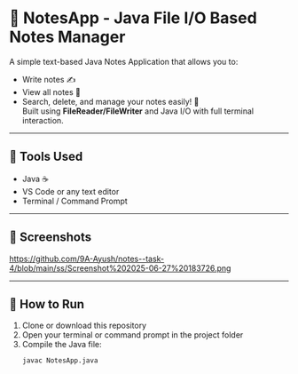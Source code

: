 # 📝 NotesApp - Java File I/O Based Notes Manager

A simple text-based Java Notes Application that allows you to:
- Write notes ✍️  
- View all notes 👀  
- Search, delete, and manage your notes easily! 🧹  
Built using **FileReader/FileWriter** and Java I/O with full terminal interaction.

---

## 🔧 Tools Used

- Java ☕
- VS Code or any text editor
- Terminal / Command Prompt

---

## 📸 Screenshots

https://github.com/9A-Ayush/notes--task-4/blob/main/ss/Screenshot%202025-06-27%20183726.png

---

## 🚀 How to Run

1. Clone or download this repository  
2. Open your terminal or command prompt in the project folder  
3. Compile the Java file:
   ```bash
   javac NotesApp.java
